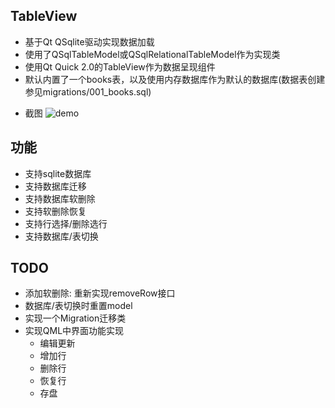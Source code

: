 ## TableView
 - 基于Qt QSqlite驱动实现数据加载
 - 使用了QSqlTableModel或QSqlRelationalTableModel作为实现类
 - 使用Qt Quick 2.0的TableView作为数据呈现组件
 - 默认内置了一个books表，以及使用内存数据库作为默认的数据库(数据表创建参见migrations/001_books.sql)
 
* 截图
 ![demo](https://github.com/yuriyoung/qml-examples/blob/master/assets/img/tableview.jpg)
 
 ## 功能
 - 支持sqlite数据库
 - 支持数据库迁移
 - 支持数据库软删除
 - 支持软删除恢复
 - 支持行选择/删除选行
 - 支持数据库/表切换
 
## TODO
- 添加软删除: 重新实现removeRow接口
- 数据库/表切换时重置model
- 实现一个Migration迁移类
- 实现QML中界面功能实现
  - 编辑更新
  - 增加行
  - 删除行
  - 恢复行
  - 存盘
